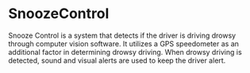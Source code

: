 # SnoozeControl

Snooze Control is a system that detects if the driver is driving drowsy through computer vision software. It utilizes a GPS speedometer as an additional factor in determining drowsy driving. When drowsy driving is detected, sound and visual alerts are used to keep the driver alert.
